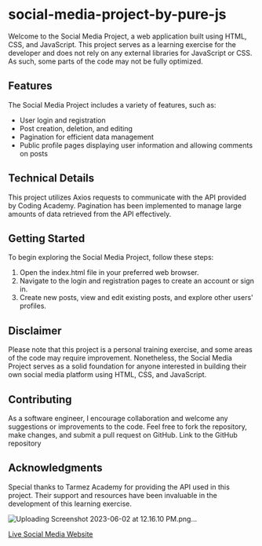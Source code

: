 # social-media-project-by-pure-js
Welcome to the Social Media Project, a web application built using HTML, CSS, and JavaScript. This project serves as a learning exercise for the developer and does not rely on any external libraries for JavaScript or CSS. As such, some parts of the code may not be fully optimized.

## Features
The Social Media Project includes a variety of features, such as:
* User login and registration
* Post creation, deletion, and editing
* Pagination for efficient data management
* Public profile pages displaying user information and allowing comments on posts

## Technical Details
This project utilizes Axios requests to communicate with the API provided by Coding Academy. Pagination has been implemented to manage large amounts of data retrieved from the API effectively.

## Getting Started
To begin exploring the Social Media Project, follow these steps:
1. Open the index.html file in your preferred web browser.
2. Navigate to the login and registration pages to create an account or sign in.
3. Create new posts, view and edit existing posts, and explore other users' profiles.

## Disclaimer
Please note that this project is a personal training exercise, and some areas of the code may require improvement. Nonetheless, the Social Media Project serves as a solid foundation for anyone interested in building their own social media platform using HTML, CSS, and JavaScript.

## Contributing
As a software engineer, I encourage collaboration and welcome any suggestions or improvements to the code. Feel free to fork the repository, make changes, and submit a pull request on GitHub.
Link to the GitHub repository
## Acknowledgments

Special thanks to Tarmez Academy for providing the API used in this project. Their support and resources have been invaluable in the development of this learning exercise.

![Uploading Screenshot 2023-06-02 at 12.16.10 PM.png…]()


[Live Social Media Website](https://social-media-website-purejs.netlify.app/index.html)
